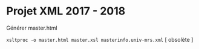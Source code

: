 # Projet XML 2017 - 2018

Générer master.html

`xsltproc -o master.html master.xsl masterinfo.univ-mrs.xml` [ obsolète ]

